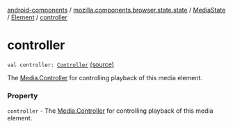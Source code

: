 [android-components](../../../index.md) / [mozilla.components.browser.state.state](../../index.md) / [MediaState](../index.md) / [Element](index.md) / [controller](./controller.md)

# controller

`val controller: `[`Controller`](../../../mozilla.components.concept.engine.media/-media/-controller/index.md) [(source)](https://github.com/mozilla-mobile/android-components/blob/master/components/browser/state/src/main/java/mozilla/components/browser/state/state/MediaState.kt#L46)

The [Media.Controller](../../../mozilla.components.concept.engine.media/-media/-controller/index.md) for controlling playback of this media element.

### Property

`controller` - The [Media.Controller](../../../mozilla.components.concept.engine.media/-media/-controller/index.md) for controlling playback of this media element.